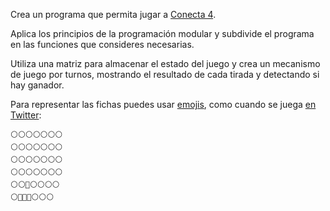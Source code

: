 Crea un programa que permita jugar a [Conecta 4](https://es.wikipedia.org/wiki/Conecta_4).

Aplica los principios de la programación modular y subdivide el programa en las funciones que consideres necesarias.

Utiliza una matriz para almacenar el estado del juego y crea un mecanismo de juego por turnos, mostrando el resultado de cada tirada y detectando si hay ganador.

Para representar las fichas puedes usar [emojis](https://emojipedia.org/search/?q=circle), como cuando se juega [en Twitter](https://gizmodo.com/board-games-are-the-hidden-feature-of-280-character-twe-1820306020?utm_medium=sharefromsite&utm_source=gizmodo_copy&utm_campaign=top):

```
⚪⚪⚪⚪⚪⚪⚪
⚪⚪⚪⚪⚪⚪⚪
⚪⚪⚪⚪⚪⚪⚪
⚪⚪⚪⚪⚪⚪⚪
⚪⚪🔴⚪⚪⚪⚪
⚪🔴🔵🔵⚪⚪⚪
```
